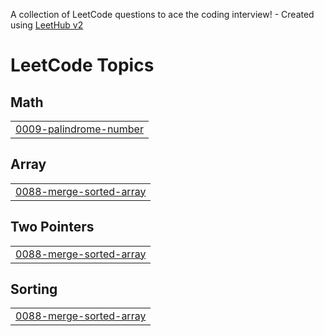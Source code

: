 A collection of LeetCode questions to ace the coding interview! - Created using [LeetHub v2](https://github.com/arunbhardwaj/LeetHub-2.0)
<!---LeetCode Topics Start-->
# LeetCode Topics
## Math
|  |
| ------- |
| [0009-palindrome-number](https://github.com/Priyanka-99999/LEETCODE/tree/master/0009-palindrome-number) |
## Array
|  |
| ------- |
| [0088-merge-sorted-array](https://github.com/Priyanka-99999/LEETCODE/tree/master/0088-merge-sorted-array) |
## Two Pointers
|  |
| ------- |
| [0088-merge-sorted-array](https://github.com/Priyanka-99999/LEETCODE/tree/master/0088-merge-sorted-array) |
## Sorting
|  |
| ------- |
| [0088-merge-sorted-array](https://github.com/Priyanka-99999/LEETCODE/tree/master/0088-merge-sorted-array) |
<!---LeetCode Topics End-->